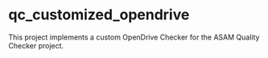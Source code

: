 # qc_customized_opendrive
This project implements a custom OpenDrive Checker for the ASAM Quality Checker project.
